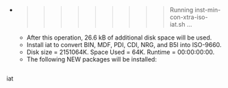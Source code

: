 * >>>>>>>>> Running inst-min-con-xtra-iso-iat.sh ...
  * After this operation, 26.6 kB of additional disk space will be used.
  * Install iat to convert BIN, MDF, PDI, CDI, NRG, and B5I into ISO-9660.
  * Disk size = 2151064K. Space Used = 64K. Runtime = 00:00:00:00.
  * The following NEW packages will be installed:
  ```bash
iat
  ```
